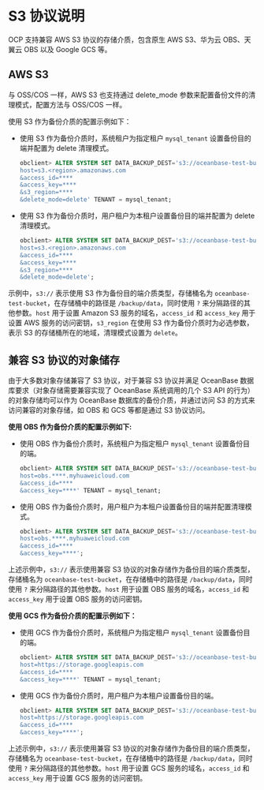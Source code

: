 # S3 协议说明

OCP 支持兼容 AWS S3 协议的存储介质，包含原生 AWS S3、华为云 OBS、天翼云 OBS 以及 Google GCS 等。

## AWS S3

与 OSS/COS 一样，AWS S3 也支持通过 delete_mode 参数来配置备份文件的清理模式，配置方法与 OSS/COS 一样。

使用 S3 作为备份介质的配置示例如下：

* 使用 S3 作为备份介质时，系统租户为指定租户 `mysql_tenant` 设置备份目的端并配置为 delete 清理模式。

    ```sql
    obclient> ALTER SYSTEM SET DATA_BACKUP_DEST='s3://oceanbase-test-bucket/backup/data?
    host=s3.<region>.amazonaws.com
    &access_id=****
    &access_key=****
    &s3_region=****
    &delete_mode=delete' TENANT = mysql_tenant;
    ```

* 使用 S3 作为备份介质时，用户租户为本租户设置备份目的端并配置为 delete 清理模式。

    ```sql
    obclient> ALTER SYSTEM SET DATA_BACKUP_DEST='s3://oceanbase-test-bucket/backup/data?
    host=s3.<region>.amazonaws.com
    &access_id=****
    &access_key=****
    &s3_region=****
    &delete_mode=delete';
    ```

示例中，`s3://` 表示使用 S3 作为备份目的端介质类型，存储桶名为 `oceanbase-test-bucket`，在存储桶中的路径是 `/backup/data`，同时使用 `?` 来分隔路径的其他参数。`host` 用于设置 Amazon S3 服务的域名，`access_id` 和 `access_key` 用于设置 AWS 服务的访问密钥，`s3_region` 在使用 S3 作为备份介质时为必选参数，表示 S3 的存储桶所在的地域，清理模式设置为 `delete`。

## 兼容 S3 协议的对象储存

由于大多数对象存储兼容了 S3 协议，对于兼容 S3 协议并满足 OceanBase 数据库要求（对象存储需要兼容实现了 OceanBase 系统调用的几个 S3 API 的行为）的对象存储均可以作为 OceanBase 数据库的备份介质，并通过访问 S3 的方式来访问兼容的对象存储，如 OBS 和 GCS 等都是通过 S3 协议访问。

**使用 OBS 作为备份介质的配置示例如下:**

* 使用 OBS 作为备份介质时，系统租户为指定租户 `mysql_tenant` 设置备份目的端。

    ```sql
    obclient> ALTER SYSTEM SET DATA_BACKUP_DEST='s3://oceanbase-test-bucket/backup/data?
    host=obs.****.myhuaweicloud.com
    &access_id=****
    &access_key=****' TENANT = mysql_tenant;
    ```

* 使用 OBS 作为备份介质时，用户租户为本租户设置备份目的端并配置清理模式。

    ```sql
    obclient> ALTER SYSTEM SET DATA_BACKUP_DEST='s3://oceanbase-test-bucket/backup/data?
    host=obs.****.myhuaweicloud.com
    &access_id=****
    &access_key=****';
    ```

上述示例中，`s3://` 表示使用兼容 S3 协议的对象存储作为备份目的端介质类型，存储桶名为 `oceanbase-test-bucket`，在存储桶中的路径是 `/backup/data`，同时使用 `?` 来分隔路径的其他参数。`host` 用于设置 OBS 服务的域名，`access_id` 和 `access_key` 用于设置 OBS 服务的访问密钥。

**使用 GCS 作为备份介质的配置示例如下：**

* 使用 GCS 作为备份介质时，系统租户为指定租户 `mysql_tenant` 设置备份目的端。

    ```sql
    obclient> ALTER SYSTEM SET DATA_BACKUP_DEST='s3://oceanbase-test-bucket/backup/data?
    host=https://storage.googleapis.com
    &access_id=****
    &access_key=****' TENANT = mysql_tenant;
    ```

* 使用 GCS 作为备份介质时，用户租户为本租户设置备份目的端。

    ```sql
    obclient> ALTER SYSTEM SET DATA_BACKUP_DEST='s3://oceanbase-test-bucket/backup/data?
    host=https://storage.googleapis.com
    &access_id=****
    &access_key=****';
    ```

上述示例中，`s3://` 表示使用兼容 S3 协议的对象存储作为备份目的端介质类型，存储桶名为 `oceanbase-test-bucket`，在存储桶中的路径是 `/backup/data`，同时使用 `?` 来分隔路径的其他参数。`host` 用于设置 GCS 服务的域名，`access_id` 和 `access_key` 用于设置 GCS 服务的访问密钥。
